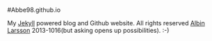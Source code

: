 #Abbe98.github.io

My [Jekyll][1] powered blog and Github website. All rights reserved [Albin Larsson][2] 2013-1016(but asking opens up possibilities). :-)

[1]: http://jekyllrb.com
[2]: http://byabbe.se